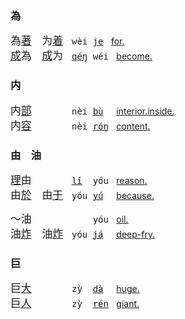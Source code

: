 ### 為

<span id=為></span><!--为|為 9410-->
<big>為[著]()　为[着]()</big>　<tt>wèi [je]() </tt> [for.](https://fanyi.baidu.com/#zh/en/为着)   
<big>[成]()為　[成]()为</big>　<tt>[qéŋ]() wéi </tt> [become.](https://fanyi.baidu.com/#zh/en/成为)

### 内

<span id=内></span><!--7080-->
<big>内[部]()　　　</big>　<tt>nèi [bù]()  </tt> [interior.inside.](https://fanyi.baidu.com/#zh/en/内部)   
<big>内[容]()　　　</big>　<tt>nèi [róŋ]() </tt> [content.](https://fanyi.baidu.com/#zh/en/内容)

### 由　油

<span id=由></span><!--2840-->
<big>[理]()由　　　</big>　<tt>[lǐ]()  yóu </tt> [reason.](https://fanyi.baidu.com/#zh/en/理由)   
<big>由[於]()　由[于]()</big>　<tt>yóu [yú]()  </tt> [because.](https://fanyi.baidu.com/#zh/en/由于)

<span id=油></span><!--2840-->
<big>～油　　　</big>　<tt>    yóu </tt> [oil.](https://fanyi.baidu.com/#zh/en/油)   
<big>油[炸]()　油[炸]()</big>　<tt>yóu [já]()  </tt> [deep-fry.](https://fanyi.baidu.com/#zh/en/油炸)

### 巨

<span id=巨></span><!--568-->
<big>巨[大]()　　　</big>　<tt>zỳ  [dà]()  </tt> [huge.](https://fanyi.baidu.com/#zh/en/巨大)   
<big>巨[人]()　　　</big>　<tt>zỳ  [rén]() </tt> [giant.](https://fanyi.baidu.com/#zh/en/巨人)

